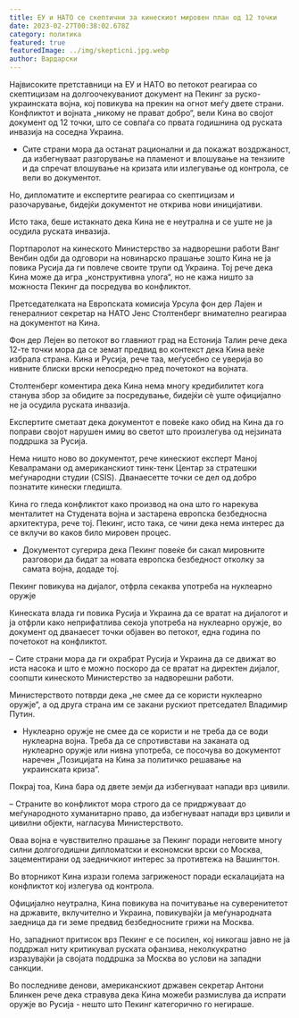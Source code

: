 ```yaml
---
title: ЕУ и НАТО се скептични за кинескиот мировен план од 12 точки
date: 2023-02-27T00:38:02.678Z
category: политика
featured: true
featuredImage: ../img/skepticni.jpg.webp
author: Вардарски
---
```


Највисоките претставници на ЕУ и НАТО во петокот реагираа со скептицизам на долгоочекуваниот документ на Пекинг за руско-украинската војна, кој повикува на прекин на огнот меѓу двете страни.
Конфликтот и војната „никому не прават добро“, вели Кина во својот документ од 12 точки, што се совпаѓа со првата годишнина од руската инвазија на соседна Украина.

- Сите страни мора да останат рационални и да покажат воздржаност, да избегнуваат разгорување на пламенот и влошување на тензиите и да спречат влошување на кризата или излегување од контрола, се вели во документот.

Но, дипломатите и експертите реагираа со скептицизам и разочарување, бидејќи документот не открива нови иницијативи.

Исто така, беше истакнато дека Кина не е неутрална и се уште не ја осудила руската инвазија.

Портпаролот на кинеското Министерство за надворешни работи Ванг Венбин одби да одговори на новинарско прашање зошто Кина не ја повика Русија да ги повлече своите трупи од Украина. Тој рече дека Кина може да игра „конструктивна улога“, но не кажа ништо за можноста Пекинг да посредува во конфликтот.

Претседателката на Европската комисија Урсула фон дер Лајен и генералниот секретар на НАТО Јенс Столтенберг внимателно реагираа на документот на Кина.

Фон дер Лејен во петокот во главниот град на Естонија Талин рече дека 12-те точки мора да се земат предвид во контекст дека Кина веќе избрала страна. Кина и Русија, рече таа, меѓусебно се уверија во нивните блиски врски непосредно пред почетокот на војната.

Столтенберг коментира дека Кина нема многу кредибилитет кога станува збор за обидите за посредување, бидејќи сè уште официјално не ја осудила руската инвазија.

Експертите сметаат дека документот е повеќе како обид на Кина да го поправи својот нарушен имиџ во светот што произлегува од нејзината поддршка за Русија.

Нема ништо ново во документот, рече кинескиот експерт Маној Кевалрамани од американскиот тинк-тенк Центар за стратешки меѓународни студии (CSIS). Дванаесетте точки се дел од добро познатите кинески гледишта.

Кина го гледа конфликтот како производ на она што го нарекува менталитет на Студената војна и застарена европска безбедносна архитектура, рече тој. Пекинг, исто така, се чини дека нема интерес да се вклучи во каков било мировен процес.

- Документот сугерира дека Пекинг повеќе би сакал мировните разговори да бидат за новата европска безбедност отколку за самата војна, додаде тој.

Пекинг повикува на дијалог, отфрла секаква употреба на нуклеарно оружје

Кинеската влада ги повика Русија и Украина да се вратат на дијалогот и ја отфрли како неприфатлива секоја употреба на нуклеарно оружје, во документ од дванаесет точки објавен во петокот, една година по почетокот на конфликтот.

– Сите страни мора да ги охрабрат Русија и Украина да се движат во иста насока и што е можно поскоро да се вратат на директен дијалог, соопшти кинеското Министерство за надворешни работи.

Министерството потврди дека „не смее да се користи нуклеарно оружје“, а од друга страна им се закани рускиот претседател Владимир Путин.

- Нуклеарно оружје не смее да се користи и не треба да се води нуклеарна војна. Треба да се спротивстави на заканата од нуклеарно оружје или нивна употреба, се посочува во документот наречен „Позицијата на Кина за политичко решавање на украинската криза“.

Покрај тоа, Кина бара од двете земји да избегнуваат напади врз цивили.

– Страните во конфликтот мора строго да се придржуваат до меѓународното хуманитарно право, да избегнуваат напади врз цивили и цивилни објекти, нагласува Министерството.

Оваа војна е чувствително прашање за Пекинг поради неговите многу силни долгогодишни дипломатски и економски врски со Москва, зацементирани од заедничкиот интерес за противтежа на Вашингтон.

Во вторникот Кина изрази голема загриженост поради ескалацијата на конфликтот кој излегува од контрола.

Официјално неутрална, Кина повикува на почитување на суверенитетот на државите, вклучително и Украина, повикувајќи ја меѓународната заедница да ги земе предвид безбедносните грижи на Москва.

Но, западниот притисок врз Пекинг е се посилен, кој никогаш јавно не ја поддржал ниту критикувал руската офанзива, неколкукратно изразувајќи ја својата поддршка за Москва во услови на западни санкции.

Во последниве денови, американскиот државен секретар Антони Блинкен рече дека стравува дека Кина можеби размислува да испрати оружје во Русија - нешто што Пекинг категорично го негираше.
